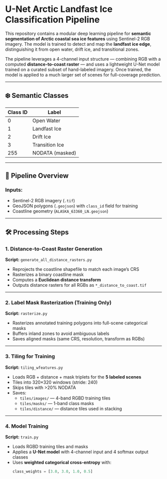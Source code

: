# U-Net Arctic Landfast Ice Classification Pipeline

This repository contains a modular deep learning pipeline for **semantic segmentation of Arctic coastal sea ice features** using Sentinel-2 RGB imagery. The model is trained to detect and map the **landfast ice edge**, distinguishing it from open water, drift ice, and transitional zones.

The pipeline leverages a 4-channel input structure — combining RGB with a computed **distance-to-coast raster** — and uses a lightweight U-Net model trained on a curated subset of hand-labeled imagery. Once trained, the model is applied to a much larger set of scenes for full-coverage prediction.

---

## ❄️ Semantic Classes

| Class ID | Label           |
|----------|-----------------|
| 0        | Open Water      |
| 1        | Landfast Ice    |
| 2        | Drift Ice       |
| 3        | Transition Ice  |
| 255      | NODATA (masked) |

---

## 📁 Pipeline Overview

### Inputs:
- Sentinel-2 RGB imagery (`.tif`)
- GeoJSON polygons (`.geojson`) with `class_id` field for training
- Coastline geometry (`ALASKA_63360_LN.geojson`)

---

## 🛠️ Processing Steps

### 1. Distance-to-Coast Raster Generation
**Script:** `generate_all_distance_rasters.py`

- Reprojects the coastline shapefile to match each image’s CRS
- Rasterizes a binary coastline mask
- Computes a **Euclidean distance transform**
- Outputs distance rasters for all RGBs as `*_distance_to_coast.tif`

---

### 2. Label Mask Rasterization (Training Only)
**Script:** `rasterize.py`

- Rasterizes annotated training polygons into full-scene categorical masks
- Buffers inland zones to avoid ambiguous labels
- Saves aligned masks (same CRS, resolution, transform as RGBs)

---

### 3. Tiling for Training
**Script:** `tiling_wfeatures.py`

- Loads RGB + distance + mask triplets for the **5 labeled scenes**
- Tiles into 320×320 windows (stride: 240)
- Skips tiles with >20% NODATA
- Saves:
  - `tiles/images/` — 4-band RGBD training tiles
  - `tiles/masks/` — 1-band class masks
  - `tiles/distance/` — distance tiles used in stacking

---

### 4. Model Training
**Script:** `train.py`

- Loads RGBD training tiles and masks
- Applies a **U-Net model** with 4-channel input and 4 softmax output classes
- Uses **weighted categorical cross-entropy** with:
  ```python
  class_weights = [3.0, 3.0, 1.0, 0.5]
